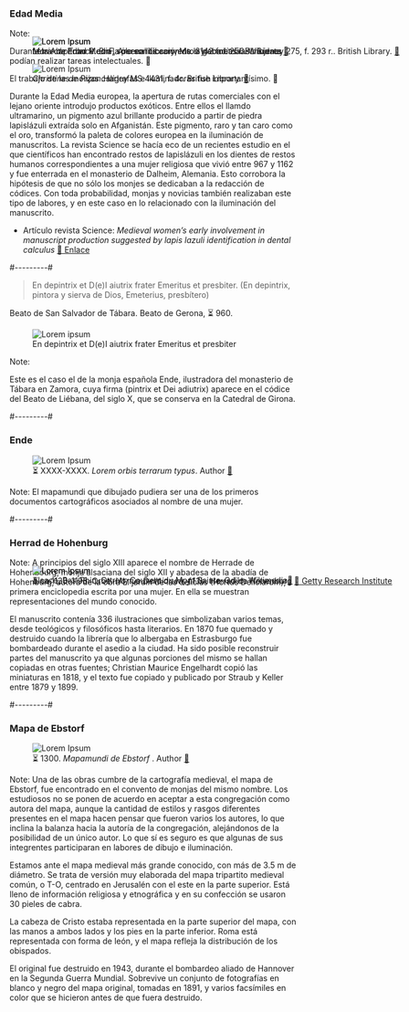 <h3>Edad Media</h3>


<div class="containerSlide">
  <div class="layout-2col fragment fade-out" style="position:absolute;" data-fragment-index="0">
      <figure>
        <img data-src="images/mapwomen/woman-geometrist.jpg" alt="Lorem Ipsum">
        <figcaption>Letra capitular P con la personificación de la geometría. BL Burney 275, f. 293 r.. British Library.
        <a href="https://www.bl.uk/manuscripts/FullDisplay.aspx?ref=Harley_MS_4431" target="_blank">🔗</a></figcaption>
      </figure>
      <figure>
        <img data-src="images/mapwomen/woman-illuminated-2-ms.jpg" alt="Lorem Ipsum">
        <figcaption><em>Christine de Pizan</em>.Harley MS 4431, f. 4r. British Library.
        <a href="https://www.bl.uk/manuscripts/FullDisplay.aspx?ref=Harley_MS_4431" target="_blank">🔗</a></figcaption>
      </figure>
  </div>
  <div class="layout-1col fragment fade-in-then-out" style="position:absolute;" data-fragment-index="0">
      <figure>
          <img class="plain" style="max-height:60vh" data-src="images/mapwomen/woman-illuminated-ms.jpg" alt="Lorem ipsum">
          <figcaption><em>Marie de France</em>. BnF, Arsenal Library, Ms. 3142 fol. 256. Wikidata
          <a href="[#](https://commons.wikimedia.org/wiki/File:Marie_de_France_1.tif)" target="_blank">🔗</a></figcaption>
      </figure>
  </div>
</div>

Note:

Durante la Alta Edad Media, sólo en los conventos y abadías las mujeres podían realizar tareas intelectuales.
🔽

El trabajo de las monjas calígrafas e iluminadoras fue importantísimo.
🔽

Durante la Edad Media europea, la apertura de rutas comerciales con el lejano oriente introdujo productos exóticos. Entre ellos el llamdo ultramarino, un pigmento azul brillante producido a partir de piedra lapislázuli extraída solo en Afganistán. Este pigmento, raro y tan caro como el oro, transformó la paleta de colores europea en la iluminación de manuscritos. 
La revista Science se hacía eco de un recientes estudio en el que científicos han encontrado restos de lapislázuli en los dientes de restos humanos correspondientes a una mujer religiosa que vivió entre 967 y 1162 y fue enterrada en el monasterio de Dalheim, Alemania. Esto corrobora la hipótesis de que no sólo los monjes se dedicaban a la redacción de códices. Con toda probabilidad, monjas y novicias también realizaban este tipo de labores, y en este caso en lo relacionado con la iluminación del manuscrito.  

* Artículo revista Science: *Medieval women’s early involvement in manuscript production suggested by lapis lazuli identification in dental calculus* [🔗 Enlace](https://www.science.org/doi/10.1126/sciadv.aau7126)




#---------#

>  En depintrix et D(e)I aiutrix frater Emeritus et presbiter. (En depintrix, pintora y sierva de Dios, Emeterius, presbítero)

Beato de San Salvador de Tábara. Beato de Gerona, ⏳ 960.


  <figure>
    <img class="plain" style="max-height:40vh" data-src="images/mapwomen/scriptorium-tabara.jpg" alt="Lorem ipsum">
    <figcaption> En depintrix et D(e)I aiutrix frater Emeritus et presbiter</figcaption>
  </figure>


Note:

Este es el caso el de la monja española Ende, ilustradora del monasterio de Tábara en Zamora, cuya firma (pintrix et Dei adiutrix) aparece en el códice del Beato de Liébana, del siglo X, que se conserva en la Catedral de Girona. 




#---------#
### Ende

<div class="containerSlide">
  <div class="layout-1col">
      <figure>
        <img data-src="images/mapwomen/ende-beato-gerona.jpg" alt="Lorem Ipsum">
        <figcaption>⏳ XXXX-XXXX. <em>Lorem orbis terrarum typus</em>. Author
        <a href="#" target="_blank">🔗</a></figcaption>
      </figure>
  </div>
</div>

Note:
El mapamundi que dibujado pudiera ser una de los primeros documentos cartográficos asociados al nombre de una mujer.

#---------#
### Herrad de Hohenburg

<div class="containerSlide">
    <div class="fragment fade-out" style="position:absolute;" data-fragment-index="0">
      <figure>
        <img data-src="images/mapwomen/Couvent-MontSainte-Odile.jpg" alt="Lorem Ipsum">
        <figcaption>Alsace, Bas-Rhin, Ottrott, Couvent du Mont Sainte-Odile. Wikimedia<a href="https://commons.wikimedia.org/wiki/File:MontStOdile_073.JPG" target="_blank">🔗</a></figcaption>
      </figure>
    </div>
  <div class="layout-1col fragment fade-in-then-out" style="position:absolute;" data-fragment-index="0">
      <figure>
        <img data-src="images/mapwomen/ca1150-orbe-hortusdeliciarum.jpg" alt="Lorem Ipsum">
        <figcaption>⏳ ca.1130-1195. Orbe. <em>Hortus Deliciarum, f.13b</em>. Herrad de Hohenburg
        <a href="https://archive.org/details/gri_33125010499123" target="_blank">🔗 Getty Research Institute</a></figcaption>
      </figure>
  </div>
</div>

Note:
A principios del siglo XIII aparece el nombre de Herrade de Hohenbourg, monja alsaciana del siglo XII y abadesa de la abadía de Hohenburg, autora de la obra El jardín de las delicias (Hortus Deliciarum), primera enciclopedia escrita por una mujer. En ella se muestran representaciones del mundo conocido.

El manuscrito contenía 336 ilustraciones que simbolizaban varios temas, desde teológicos y filosóficos hasta literarios. En 1870 fue quemado y destruido cuando la librería que lo albergaba en Estrasburgo fue bombardeado durante el asedio a la ciudad. Ha sido posible reconstruir partes del manuscrito ya que algunas porciones del mismo se hallan copiadas en otras fuentes; Christian Maurice Engelhardt copió las miniaturas en 1818, y el texto fue copiado y publicado por Straub y Keller entre 1879 y 1899.

#---------#
### Mapa de Ebstorf

<div class="containerSlide">
  <div class="layout-1col">
      <figure>
        <img data-src="images/mapwomen/ebstorfer.jpg" alt="Lorem Ipsum">
        <figcaption>⏳ 1300. <em>Mapamundi de Ebstorf </em>. Author
        <a href="#" target="_blank">🔗</a></figcaption>
      </figure>
  </div>
</div>


Note:
Una de las obras cumbre de la cartografía medieval, el mapa de Ebstorf, fue encontrado en el convento de monjas del mismo nombre. Los estudiosos no se ponen de acuerdo en aceptar a esta congregación como autora del mapa, aunque la cantidad de estilos y rasgos diferentes presentes en el mapa hacen pensar que fueron varios los autores, lo que inclina la balanza hacia la autoría de la congregación, alejándonos de la posibilidad de un único autor. Lo que sí es seguro es que algunas de sus integrentes participaran en labores de dibujo e iluminación.

Estamos ante el mapa medieval más grande conocido, con más de 3.5 m de diámetro. Se trata de versión muy elaborada del mapa tripartito medieval común, o T-O, centrado en Jerusalén con el este en la parte superior. Está lleno de información religiosa y etnográfica y en su confección se usaron 30 pieles de cabra.

La cabeza de Cristo estaba representada en la parte superior del mapa, con las manos a ambos lados y los pies en la parte inferior. Roma está representada con forma de león, y el mapa refleja  la distribución de los obispados.

El original fue destruido en 1943, durante el bombardeo aliado de Hannover en la Segunda Guerra Mundial. Sobrevive un conjunto de fotografías en blanco y negro del mapa original, tomadas en 1891, y varios facsímiles en color que se hicieron antes de que fuera destruido.

